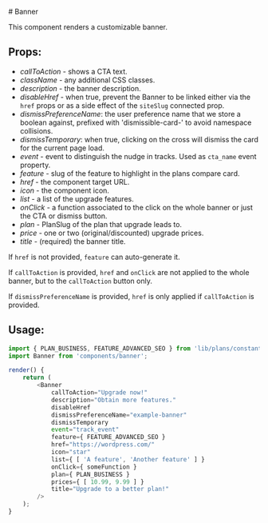 # Banner

This component renders a customizable banner.

## Props:

- *callToAction* - shows a CTA text.
- *className* - any additional CSS classes.
- *description* - the banner description.
- *disableHref* - when true, prevent the Banner to be linked either via the `href` props or as a side effect of the `siteSlug` connected prop.
- *dismissPreferenceName*: the user preference name that we store a boolean against, prefixed with 'dismissible-card-' to avoid namespace collisions.
- *dismissTemporary*: when true, clicking on the cross will dismiss the card for the current page load.
- *event* - event to distinguish the nudge in tracks. Used as `cta_name` event property.
- *feature* - slug of the feature to highlight in the plans compare card.
- *href* - the component target URL.
- *icon* - the component icon.
- *list* - a list of the upgrade features.
- *onClick* - a function associated to the click on the whole banner or just the CTA or dismiss button.
- *plan* - PlanSlug of the plan that upgrade leads to.
- *price* - one or two (original/discounted) upgrade prices.
- *title* - (required) the banner title.

If `href` is not provided, `feature` can auto-generate it.

If `callToAction` is provided, `href` and `onClick` are not applied to the whole banner, but to the `callToAction` button only.

If `dismissPreferenceName` is provided, `href` is only applied if `callToAction` is provided.

## Usage:

```js
import { PLAN_BUSINESS, FEATURE_ADVANCED_SEO } from 'lib/plans/constants';
import Banner from 'components/banner';

render() {
	return (
		<Banner
			callToAction="Upgrade now!"
			description="Obtain more features."
			disableHref
			dismissPreferenceName="example-banner"
			dismissTemporary
			event="track_event"
			feature={ FEATURE_ADVANCED_SEO }
			href="https://wordpress.com/"
			icon="star"
			list={ [ 'A feature', 'Another feature' ] }
			onClick={ someFunction }
			plan={ PLAN_BUSINESS }
			prices={ [ 10.99, 9.99 ] }
			title="Upgrade to a better plan!"
		/>
	);
}
```
